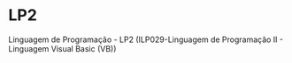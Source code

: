 # LP2
Linguagem de Programação - LP2 (ILP029-Linguagem de Programação II - Linguagem Visual Basic (VB))

